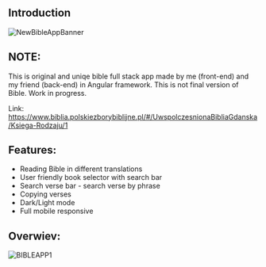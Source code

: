 ## Introduction
![NewBibleAppBanner](https://user-images.githubusercontent.com/110595617/191964252-8eeb543d-d579-4020-84f6-960442b77d87.jpg)

## NOTE:
This is original and uniqe bible full stack app made by me (front-end) and my friend (back-end) in Angular framework. This is not final version of Bible. Work in progress.

Link:
https://www.biblia.polskiezborybiblijne.pl/#/UwspolczesnionaBibliaGdanska/Ksiega-Rodzaju/1

## Features:
- Reading Bible in different translations
- User friendly book selector with search bar
- Search verse bar - search verse by phrase
- Copying verses
- Dark/Light mode
- Full mobile responsive

## Overwiev:
![BIBLEAPP1](https://github.com/MarcelZapadka/Test/assets/110595617/e5dbfa26-914a-49ae-b7df-d364269af9d6)

